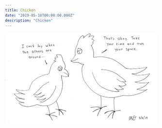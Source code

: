 ```yaml
---
title: Chicken
date: "2019-05-18T00:00:00.000Z"
description: "Chicken"
---
```


![Chicken](./chicken.JPG)
